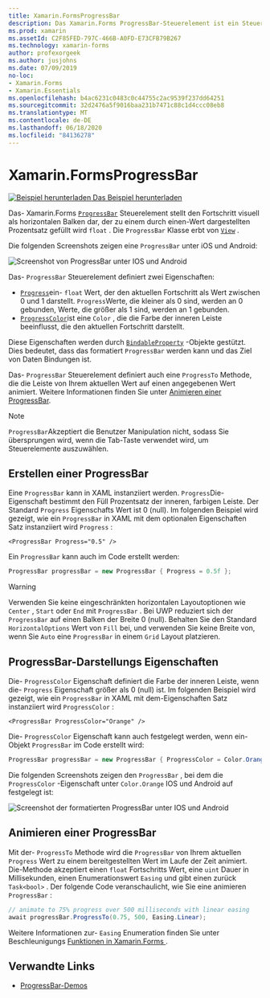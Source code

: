 ```yaml
---
title: Xamarin.FormsProgressBar
description: Das Xamarin.Forms ProgressBar-Steuerelement ist ein Steuerelement, das den Fortschritt visuell als horizontalen Balken darstellt, der basierend auf einer float-Eigenschaft ausgefüllt wird.
ms.prod: xamarin
ms.assetId: C2F85FED-797C-466B-A0FD-E73CFB79B267
ms.technology: xamarin-forms
author: profexorgeek
ms.author: jusjohns
ms.date: 07/09/2019
no-loc:
- Xamarin.Forms
- Xamarin.Essentials
ms.openlocfilehash: b4ac6231c0483c0c44755c2ac9539f237dd64251
ms.sourcegitcommit: 32d2476a5f9016baa231b7471c88c1d4ccc08eb8
ms.translationtype: MT
ms.contentlocale: de-DE
ms.lasthandoff: 06/18/2020
ms.locfileid: "84136278"
---
```

# <a name="xamarinforms-progressbar"></a>Xamarin.FormsProgressBar
[![Beispiel herunterladen](~/media/shared/download.png) Das Beispiel herunterladen](https://docs.microsoft.com/samples/xamarin/xamarin-forms-samples/userinterface-progressbardemos/)

Das- Xamarin.Forms [`ProgressBar`](xref:Xamarin.Forms.ProgressBar) Steuerelement stellt den Fortschritt visuell als horizontalen Balken dar, der zu einem durch einen-Wert dargestellten Prozentsatz gefüllt wird `float` . Die `ProgressBar` Klasse erbt von [`View`](xref:Xamarin.Forms.View) .

Die folgenden Screenshots zeigen eine `ProgressBar` unter iOS und Android:

![Screenshot von ProgressBar unter IOS und Android](progressbar-images/progressbars-default.png "ProgressBar unter IOS und Android")

Das- `ProgressBar` Steuerelement definiert zwei Eigenschaften:

* [`Progress`](xref:Xamarin.Forms.ProgressBar.Progress)ein- `float` Wert, der den aktuellen Fortschritt als Wert zwischen 0 und 1 darstellt. `Progress`Werte, die kleiner als 0 sind, werden an 0 gebunden, Werte, die größer als 1 sind, werden an 1 gebunden.
* [`ProgressColor`](xref:Xamarin.Forms.ProgressBar.ProgressColor)ist eine `Color` , die die Farbe der inneren Leiste beeinflusst, die den aktuellen Fortschritt darstellt.

Diese Eigenschaften werden durch [`BindableProperty`](xref:Xamarin.Forms.BindableProperty) -Objekte gestützt. Dies bedeutet, dass das formatiert `ProgressBar` werden kann und das Ziel von Daten Bindungen ist.

Das- `ProgressBar` Steuerelement definiert auch eine `ProgressTo` Methode, die die Leiste von Ihrem aktuellen Wert auf einen angegebenen Wert animiert. Weitere Informationen finden Sie unter [Animieren einer ProgressBar](#animate-a-progressbar).

> [!NOTE]
> `ProgressBar`Akzeptiert die Benutzer Manipulation nicht, sodass Sie übersprungen wird, wenn die Tab-Taste verwendet wird, um Steuerelemente auszuwählen.

## <a name="create-a-progressbar"></a>Erstellen einer ProgressBar

Eine `ProgressBar` kann in XAML instanziiert werden. `Progress`Die-Eigenschaft bestimmt den Füll Prozentsatz der inneren, farbigen Leiste. Der Standard `Progress` Eigenschafts Wert ist 0 (null). Im folgenden Beispiel wird gezeigt, wie ein `ProgressBar` in XAML mit dem optionalen Eigenschaften Satz instanziiert wird `Progress` :

```xaml
<ProgressBar Progress="0.5" />
```

Ein `ProgressBar` kann auch im Code erstellt werden:

```csharp
ProgressBar progressBar = new ProgressBar { Progress = 0.5f };
```

> [!WARNING]
> Verwenden Sie keine eingeschränkten horizontalen Layoutoptionen wie `Center` , `Start` oder `End` mit `ProgressBar` . Bei UWP reduziert sich der `ProgressBar` auf einen Balken der Breite 0 (null). Behalten Sie den Standard `HorizontalOptions` Wert von `Fill` bei, und verwenden Sie keine Breite von, wenn Sie `Auto` eine `ProgressBar` in einem `Grid` Layout platzieren.

## <a name="progressbar-appearance-properties"></a>ProgressBar-Darstellungs Eigenschaften

Die- `ProgressColor` Eigenschaft definiert die Farbe der inneren Leiste, wenn die- `Progress` Eigenschaft größer als 0 (null) ist. Im folgenden Beispiel wird gezeigt, wie ein `ProgressBar` in XAML mit dem-Eigenschaften Satz instanziiert wird `ProgressColor` :

```xaml
<ProgressBar ProgressColor="Orange" />
```

Die- `ProgressColor` Eigenschaft kann auch festgelegt werden, wenn ein-Objekt `ProgressBar` im Code erstellt wird:

```csharp
ProgressBar progressBar = new ProgressBar { ProgressColor = Color.Orange };
```

Die folgenden Screenshots zeigen den `ProgressBar` , bei dem die `ProgressColor` -Eigenschaft unter `Color.Orange` IOS und Android auf festgelegt ist:

![Screenshot der formatierten ProgressBar unter IOS und Android](progressbar-images/progressbars-styled.png "ProgressBar im Stil für IOS und Android")

## <a name="animate-a-progressbar"></a>Animieren einer ProgressBar

Mit der- `ProgressTo` Methode wird die `ProgressBar` von Ihrem aktuellen `Progress` Wert zu einem bereitgestellten Wert im Laufe der Zeit animiert. Die-Methode akzeptiert einen `float` Fortschritts Wert, eine `uint` Dauer in Millisekunden, einen Enumerationswert `Easing` und gibt einen zurück `Task<bool>` . Der folgende Code veranschaulicht, wie Sie eine animieren `ProgressBar` :

```csharp
// animate to 75% progress over 500 milliseconds with linear easing
await progressBar.ProgressTo(0.75, 500, Easing.Linear);
```

Weitere Informationen zur- `Easing` Enumeration finden Sie unter Beschleunigungs [Funktionen in Xamarin.Forms ](~/xamarin-forms/user-interface/animation/easing.md).

## <a name="related-links"></a>Verwandte Links

* [ProgressBar-Demos](https://docs.microsoft.com/samples/xamarin/xamarin-forms-samples/userinterface-progressbardemos/)
